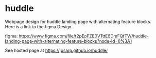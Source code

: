 # huddle

Webpage design for huddle landing page with alternating feature blocks.
Here is a link to the figma Design.

figma: https://www.figma.com/file/t2pEpFZE0VTttE6DmFQfTW/huddle-landing-page-with-alternating-feature-blocks?node-id=0%3A1 

See hosted page at https://josarp.github.io/huddle/